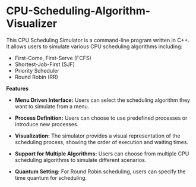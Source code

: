 # CPU-Scheduling-Algorithm-Visualizer

This CPU Scheduling Simulator is a command-line program written in C++. 
</br>
It allows users to simulate various CPU scheduling algorithms including:

- First-Come, First-Serve (FCFS)
- Shortest-Job-First (SJF)
- Priority Scheduler
- Round Robin (RR)

**Features**
</br>
- **Menu Driven Interface:** Users can select the scheduling algorithm they want to simulate from a menu.

- **Process Definition:** Users can choose to use predefined processes or introduce new processes.

- **Visualization:** The simulator provides a visual representation of the scheduling process, showing the order of execution and waiting times.

- **Support for Multiple Algorithms:** Users can choose from multiple CPU scheduling algorithms to simulate different scenarios.

- **Quantum Setting:** For Round Robin scheduling, users can specify the time quantum for scheduling.
